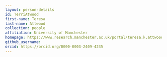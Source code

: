 ```yaml
---
layout: person-details
id: TerriAtwood
first-name: Teresa
last-name: Attwood
collection: people
affiliation: University of Manchester
homepage: https://www.research.manchester.ac.uk/portal/teresa.k.attwood.html
github_username:
orcid: https://orcid.org/0000-0003-2409-4235
---
```

